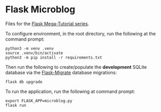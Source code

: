 # Flask Microblog

Files for the [Flask Mega-Tutorial series](https://blog.miguelgrinberg.com/post/the-flask-mega-tutorial-part-i-hello-world).

To configure environment, in the root directory, run the following at the command prompt:
```console
python3 -m venv .venv
source .venv/bin/activate
python3 -m pip install -r requirements.txt
```
Then run the following to create/populate the **development** SQLite database via the [Flask-Migrate](https://github.com/miguelgrinberg/flask-migrate) database migrations:
```console
flask db upgrade
```

To run the application, run the following at command prompt:
```console
export FLASK_APP=microblog.py
flask run
```
